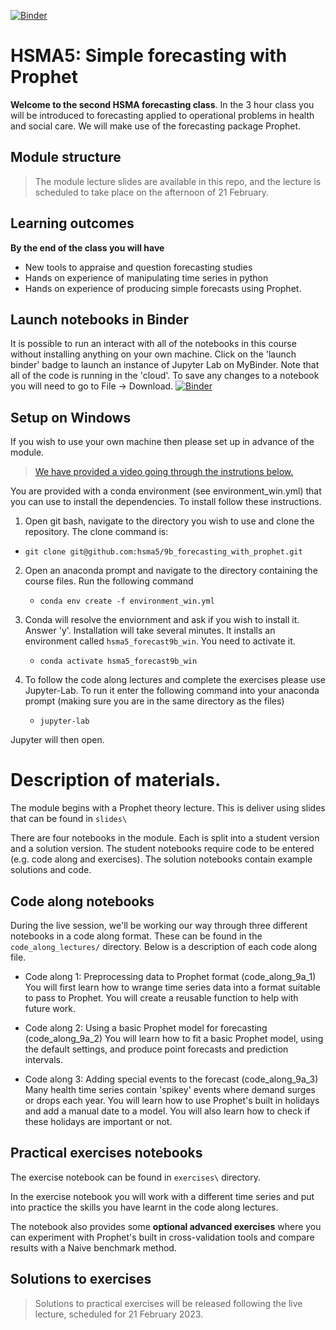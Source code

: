 [![Binder](https://mybinder.org/badge_logo.svg)](https://mybinder.org/v2/gh/hsma5/9b_forecasting_with_prophet/HEAD)

# HSMA5: Simple forecasting with Prophet


**Welcome to the second HSMA forecasting class**.  In the 3 hour class you will be introduced to forecasting applied to operational problems in health and social care.  We will make use of the forecasting package Prophet.

## Module structure

> The module lecture slides are available in this repo, and the lecture is scheduled to take place on the afternoon of 21 February.

## Learning outcomes

**By the end of the class you will have**

* New tools to appraise and question forecasting studies
* Hands on experience of manipulating time series in python
* Hands on experience of producing simple forecasts using Prophet.

## Launch notebooks in Binder

It is possible to run an interact with all of the notebooks in this course without installing anything on your own machine.  Click on the 'launch binder' badge to launch an instance of Jupyter Lab on MyBinder.  Note that all of the code is running in the 'cloud'.  To save any changes to a notebook you will need to go to File -> Download.
[![Binder](https://mybinder.org/badge_logo.svg)](https://mybinder.org/v2/gh/hsma5/9b_forecasting_with_prophet/HEAD)

## Setup on Windows

If you wish to use your own machine then please set up in advance of the module. 

> [We have provided a video going through the instrutions below.](https://www.youtube.com/watch?v=H4eopptC_Tw)

You are provided with a conda environment (see environment_win.yml) that you can use to install the dependencies.  To install follow these instructions.  

1. Open git bash, navigate to the directory you wish to use and clone the repository.  The clone command is:

* `git clone git@github.com:hsma5/9b_forecasting_with_prophet.git`

2. Open an anaconda prompt and navigate to the directory containing the course files.  Run the following command

   * `conda env create -f environment_win.yml`

3. Conda will resolve the enviornment and ask if you wish to install it.  Answer 'y'. Installation will take several minutes.  It installs an environment called `hsma5_forecast9b_win`.  You need to activate it.

   * `conda activate hsma5_forecast9b_win`

4. To follow the code along lectures and complete the exercises please use Jupyter-Lab.  To run it enter the following command into your anaconda prompt (making sure you are in the same directory as the files)

   * `jupyter-lab`

Jupyter will then open.


# Description of materials.

The module begins with a Prophet theory lecture.  This is deliver using slides that can be found in `slides\`

There are four notebooks in the module.  Each is split into a student version and a solution version.  The student notebooks require code to be entered (e.g. code along and exercises).  The solution notebooks contain example solutions and code.

## Code along notebooks

During the live session, we'll be working our way through three different notebooks in a code along format. These can be found in the `code_along_lectures/` directory. Below is a description of each code along file.

* Code along 1: Preprocessing data to Prophet format (code_along_9a_1)
You will first learn how to wrange time series data into a format suitable to pass to Prophet.  You will create a reusable function to help with future work.

* Code along 2: Using a basic Prophet model for forecasting (code_along_9a_2)
You will learn how to fit a basic Prophet model, using the default settings, and produce point forecasts and prediction intervals.

* Code along 3: Adding special events to the forecast (code_along_9a_3)
Many health time series contain 'spikey' events where demand surges or drops each year.  You will learn how to use Prophet's built in holidays and add a manual date to a model.  You will also learn how to check if these holidays are important or not.

## Practical exercises notebooks

The exercise notebook can be found in `exercises\` directory.

In the exercise notebook you will work with a different time series and put into practice the skills you have learnt in the code along lectures.

The notebook also provides some **optional advanced exercises** where you can experiment with Prophet's built in cross-validation tools and compare results with a Naive benchmark method.

## Solutions to exercises

> Solutions to practical exercises will be released following the live lecture, scheduled for 21 February 2023.

